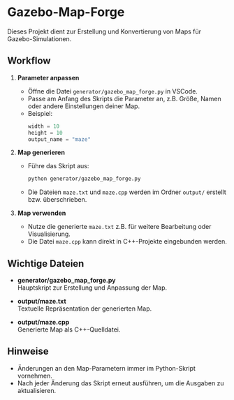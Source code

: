 # Gazebo-Map-Forge

Dieses Projekt dient zur Erstellung und Konvertierung von Maps für Gazebo-Simulationen.

## Workflow

1. **Parameter anpassen**
   - Öffne die Datei `generator/gazebo_map_forge.py` in VSCode.
   - Passe am Anfang des Skripts die Parameter an, z.B. Größe, Namen oder andere Einstellungen deiner Map.
   - Beispiel:
     ```python
     width = 10
     height = 10
     output_name = "maze"
     ```

2. **Map generieren**
   - Führe das Skript aus:
     ```sh
     python generator/gazebo_map_forge.py
     ```
   - Die Dateien `maze.txt` und `maze.cpp` werden im Ordner `output/` erstellt bzw. überschrieben.

3. **Map verwenden**
   - Nutze die generierte `maze.txt` z.B. für weitere Bearbeitung oder Visualisierung.
   - Die Datei `maze.cpp` kann direkt in C++-Projekte eingebunden werden.

## Wichtige Dateien

- **generator/gazebo_map_forge.py**  
  Hauptskript zur Erstellung und Anpassung der Map.

- **output/maze.txt**  
  Textuelle Repräsentation der generierten Map.

- **output/maze.cpp**  
  Generierte Map als C++-Quelldatei.

## Hinweise

- Änderungen an den Map-Parametern immer im Python-Skript vornehmen.
- Nach jeder Änderung das Skript erneut ausführen, um die Ausgaben zu aktualisieren.
